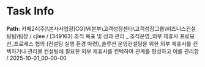 # Task Info

**Path:** 카페24(주)\본사사업장\[CG]MI본부\고객성장센터\고객성장그룹\비즈니스컨설팅팀\팀장 / cjlee / [349163] 조직 목표 및 성과 관리 _ 조직운영_외부 제휴사 프로모션_프로세스 협의 (컨설팅 실행 환경 마련)_솔루션 운영컨설팅을 위한 외부 제휴사를 컨텍하거나 관리몰 컨설팅에 필요한 외부 제휴사를 컨텍하여 관계를 형성하고 이를 관리함 / 2025-10-01_00-00-00

